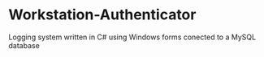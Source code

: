 # Workstation-Authenticator
Logging system written in C# using Windows forms conected to a MySQL database 
